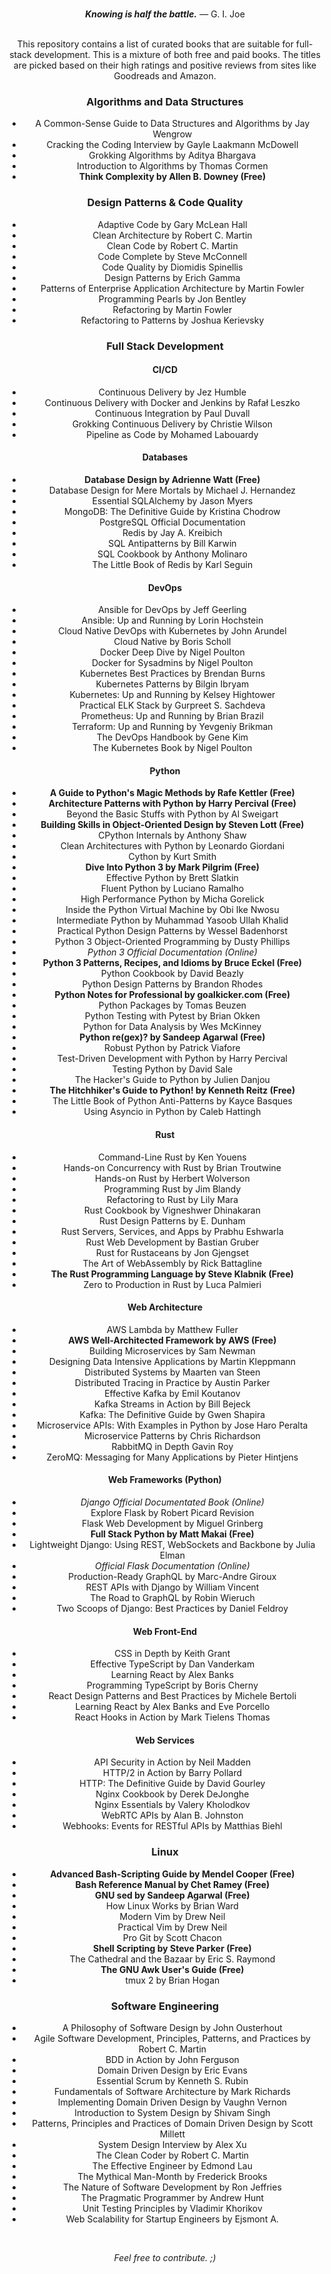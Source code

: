 <br>
<p align="center"><i><b>Knowing is half the battle.</b></i> — G. I. Joe<center>
<br>
This repository contains a list of curated books that are suitable for full-stack development. This is a mixture of both free and paid books. The titles are picked based on their high ratings and positive reviews from sites like Goodreads and Amazon.
  
### Algorithms and Data Structures

- A Common-Sense Guide to Data Structures and Algorithms by Jay Wengrow
- Cracking the Coding Interview by Gayle Laakmann McDowell
- Grokking Algorithms by Aditya Bhargava
- Introduction to Algorithms by Thomas Cormen
- **Think Complexity by Allen B. Downey (Free)**

### Design Patterns & Code Quality

- Adaptive Code by Gary McLean Hall
- Clean Architecture by Robert C. Martin
- Clean Code by Robert C. Martin
- Code Complete by Steve McConnell
- Code Quality by Diomidis Spinellis
- Design Patterns by Erich Gamma
- Patterns of Enterprise Application Architecture by Martin Fowler
- Programming Pearls by Jon Bentley
- Refactoring by Martin Fowler
- Refactoring to Patterns by Joshua Kerievsky

### Full Stack Development

#### CI/CD

- Continuous Delivery by Jez Humble
- Continuous Delivery with Docker and Jenkins by Rafał Leszko
- Continuous Integration by Paul Duvall
- Grokking Continuous Delivery by Christie Wilson
- Pipeline as Code by Mohamed Labouardy

#### Databases

- **Database Design by Adrienne Watt (Free)**
- Database Design for Mere Mortals by Michael J. Hernandez
- Essential SQLAlchemy by Jason Myers
- MongoDB: The Definitive Guide by Kristina Chodrow
- PostgreSQL Official Documentation
- Redis by Jay A. Kreibich
- SQL Antipatterns by Bill Karwin
- SQL Cookbook by Anthony Molinaro
- The Little Book of Redis by Karl Seguin

#### DevOps

- Ansible for DevOps by Jeff Geerling
- Ansible: Up and Running by Lorin Hochstein
- Cloud Native DevOps with Kubernetes by John Arundel
- Cloud Native by Boris Scholl
- Docker Deep Dive by Nigel Poulton
- Docker for Sysadmins by Nigel Poulton
- Kubernetes Best Practices by Brendan Burns
- Kubernetes Patterns by Bilgin Ibryam
- Kubernetes: Up and Running by Kelsey Hightower
- Practical ELK Stack by Gurpreet S. Sachdeva
- Prometheus: Up and Running by Brian Brazil
- Terraform: Up and Running by Yevgeniy Brikman
- The DevOps Handbook by Gene Kim
- The Kubernetes Book by Nigel Poulton

#### Python

- **A Guide to Python's Magic Methods by Rafe Kettler (Free)**
- **Architecture Patterns with Python by Harry Percival (Free)**
- Beyond the Basic Stuffs with Python by Al Sweigart
- **Building Skills in Object-Oriented Design by Steven Lott (Free)**
- CPython Internals by Anthony Shaw
- Clean Architectures with Python by Leonardo Giordani
- Cython by Kurt Smith
- **Dive Into Python 3 by Mark Pilgrim (Free)**
- Effective Python by Brett Slatkin
- Fluent Python by Luciano Ramalho
- High Performance Python by Micha Gorelick
- Inside the Python Virtual Machine by Obi Ike Nwosu
- Intermediate Python by Muhammad Yasoob Ullah Khalid
- Practical Python Design Patterns by Wessel Badenhorst
- Python 3 Object-Oriented Programming by Dusty Phillips
- *Python 3 Official Documentation (Online)*
- **Python 3 Patterns, Recipes, and Idioms by Bruce Eckel (Free)**
- Python Cookbook by David Beazly
- Python Design Patterns by Brandon Rhodes
- **Python Notes for Professional by goalkicker.com (Free)**
- Python Packages by Tomas Beuzen
- Python Testing with Pytest by Brian Okken
- Python for Data Analysis by Wes McKinney
- **Python re(gex)? by Sandeep Agarwal (Free)**
- Robust Python by Patrick Viafore
- Test-Driven Development with Python by Harry Percival
- Testing Python by David Sale
- The Hacker's Guide to Python by Julien Danjou
- **The Hitchhiker's Guide to Python! by Kenneth Reitz (Free)**
- The Little Book of Python Anti-Patterns by Kayce Basques
- Using Asyncio in Python by Caleb Hattingh

#### Rust

- Command-Line Rust by Ken Youens
- Hands-on Concurrency with Rust by Brian Troutwine
- Hands-on Rust by Herbert Wolverson
- Programming Rust by Jim Blandy
- Refactoring to Rust by Lily Mara
- Rust Cookbook by Vigneshwer Dhinakaran
- Rust Design Patterns by E. Dunham
- Rust Servers, Services, and Apps by Prabhu Eshwarla
- Rust Web Development by Bastian Gruber
- Rust for Rustaceans by Jon Gjengset
- The Art of WebAssembly by Rick Battagline
- **The Rust Programming Language by Steve Klabnik (Free)**
- Zero to Production in Rust by Luca Palmieri

#### Web Architecture

- AWS Lambda by Matthew Fuller
- **AWS Well-Architected Framework by AWS (Free)**
- Building Microservices by Sam Newman
- Designing Data Intensive Applications by Martin Kleppmann
- Distributed Systems by Maarten van Steen
- Distributed Tracing in Practice by Austin Parker
- Effective Kafka by Emil Koutanov
- Kafka Streams in Action by Bill Bejeck
- Kafka: The Definitive Guide by Gwen Shapira
- Microservice APIs: With Examples in Python by Jose Haro Peralta
- Microservice Patterns by Chris Richardson
- RabbitMQ in Depth Gavin Roy
- ZeroMQ: Messaging for Many Applications by Pieter Hintjens

#### Web Frameworks (Python)

- *Django Official Documentated Book (Online)*
- Explore Flask by Robert Picard Revision
- Flask Web Development by Miguel Grinberg
- **Full Stack Python by Matt Makai (Free)**
- Lightweight Django: Using REST, WebSockets and Backbone by Julia Elman
- *Official Flask Documentation (Online)*
- Production-Ready GraphQL by Marc-Andre Giroux
- REST APIs with Django by William Vincent
- The Road to GraphQL by Robin Wieruch
- Two Scoops of Django: Best Practices by Daniel Feldroy 

#### Web Front-End

- CSS in Depth by Keith Grant
- Effective TypeScript by Dan Vanderkam
- Learning React by Alex Banks
- Programming TypeScript by Boris Cherny
- React Design Patterns and Best Practices by Michele Bertoli
- Learning React by Alex Banks and Eve Porcello
- React Hooks in Action by Mark Tielens Thomas

#### Web Services

- API Security in Action by Neil Madden
- HTTP/2 in Action by Barry Pollard
- HTTP: The Definitive Guide by David Gourley
- Nginx Cookbook by Derek DeJonghe
- Nginx Essentials by Valery Kholodkov
- WebRTC APIs by Alan B. Johnston
- Webhooks: Events for RESTful APIs by Matthias Biehl

### Linux

- **Advanced Bash-Scripting Guide by Mendel Cooper (Free)**
- **Bash Reference Manual by Chet Ramey (Free)**
- **GNU sed by Sandeep Agarwal (Free)**
- How Linux Works by Brian Ward
- Modern Vim by Drew Neil
- Practical Vim by Drew Neil
- Pro Git by Scott Chacon
- **Shell Scripting by Steve Parker (Free)**
- The Cathedral and the Bazaar by Eric S. Raymond
- **The GNU Awk User's Guide (Free)**
- tmux 2 by Brian Hogan

### Software Engineering

- A Philosophy of Software Design by John Ousterhout
- Agile Software Development, Principles, Patterns, and Practices by Robert C. Martin
- BDD in Action by John Ferguson
- Domain Driven Design by Eric Evans
- Essential Scrum by Kenneth S. Rubin
- Fundamentals of Software Architecture by Mark Richards
- Implementing Domain Driven Design by Vaughn Vernon
- Introduction to System Design by Shivam Singh
- Patterns, Principles and Practices of Domain Driven Design by Scott Millett
- System Design Interview by Alex Xu
- The Clean Coder by Robert C. Martin
- The Effective Engineer by Edmond Lau
- The Mythical Man-Month by Frederick Brooks
- The Nature of Software Development by Ron Jeffries
- The Pragmatic Programmer by Andrew Hunt
- Unit Testing Principles by Vladimir Khorikov
- Web Scalability for Startup Engineers by Ejsmont A.

<br>
<p align="center"><i>Feel free to contribute. ;)<i></p>

